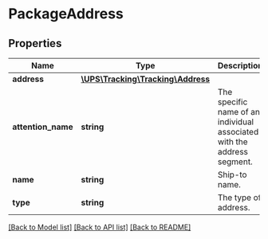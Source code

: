 # PackageAddress

## Properties
Name | Type | Description | Notes
------------ | ------------- | ------------- | -------------
**address** | [**\UPS\Tracking\Tracking\Address**](Address.md) |  | [optional] 
**attention_name** | **string** | The specific name of an individual associated with the address segment. | [optional] 
**name** | **string** | Ship-to name. | [optional] 
**type** | **string** | The type of address. | [optional] 

[[Back to Model list]](../../README.md#documentation-for-models) [[Back to API list]](../../README.md#documentation-for-api-endpoints) [[Back to README]](../../README.md)

